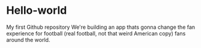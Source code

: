 # Hello-world
My first Github repository
We're building an app thats gonna change the fan experience for football (real football, not that weird American copy)  fans around the world. 

